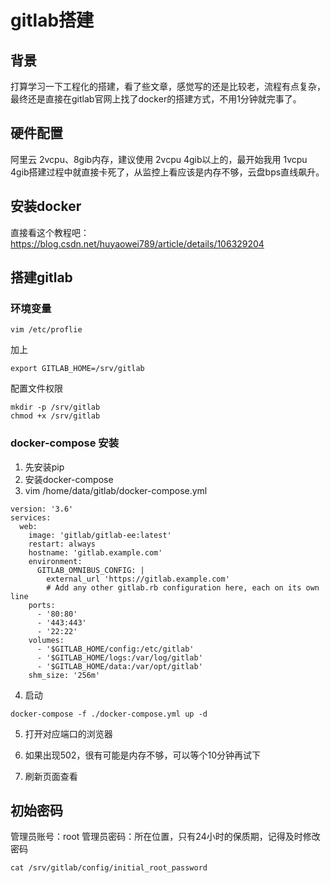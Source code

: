 # gitlab搭建

## 背景
打算学习一下工程化的搭建，看了些文章，感觉写的还是比较老，流程有点复杂，最终还是直接在gitlab官网上找了docker的搭建方式，不用1分钟就完事了。

## 硬件配置
阿里云 2vcpu、8gib内存，建议使用 2vcpu 4gib以上的，最开始我用 1vcpu 4gib搭建过程中就直接卡死了，从监控上看应该是内存不够，云盘bps直线飙升。

## 安装docker
直接看这个教程吧：https://blog.csdn.net/huyaowei789/article/details/106329204

## 搭建gitlab

### 环境变量

``` shell
vim /etc/proflie
```
加上
``` shell
export GITLAB_HOME=/srv/gitlab
```
配置文件权限
```
mkdir -p /srv/gitlab
chmod +x /srv/gitlab
```

### docker-compose 安装
1. 先安装pip
2. 安装docker-compose
3. vim /home/data/gitlab/docker-compose.yml
```
version: '3.6'
services:
  web:
    image: 'gitlab/gitlab-ee:latest'
    restart: always
    hostname: 'gitlab.example.com'
    environment:
      GITLAB_OMNIBUS_CONFIG: |
        external_url 'https://gitlab.example.com'
        # Add any other gitlab.rb configuration here, each on its own line
    ports:
      - '80:80'
      - '443:443'
      - '22:22'
    volumes:
      - '$GITLAB_HOME/config:/etc/gitlab'
      - '$GITLAB_HOME/logs:/var/log/gitlab'
      - '$GITLAB_HOME/data:/var/opt/gitlab'
    shm_size: '256m'
```

4. 启动
```
docker-compose -f ./docker-compose.yml up -d
```

5. 打开对应端口的浏览器

6. 如果出现502，很有可能是内存不够，可以等个10分钟再试下
7. 刷新页面查看

## 初始密码
管理员账号：root
管理员密码：所在位置，只有24小时的保质期，记得及时修改密码
```
cat /srv/gitlab/config/initial_root_password
```

